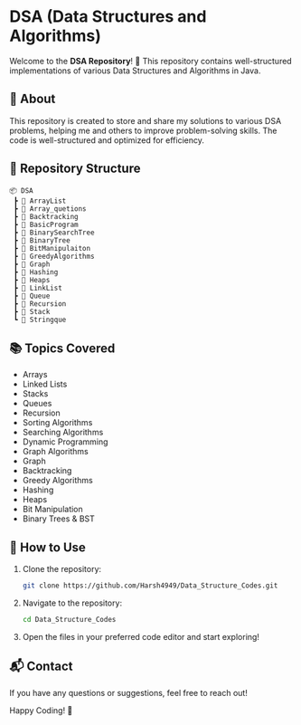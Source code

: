# DSA (Data Structures and Algorithms)

Welcome to the **DSA Repository**! 🚀 This repository contains well-structured implementations of various Data Structures and Algorithms in Java. 

## 📌 About
This repository is created to store and share my solutions to various DSA problems, helping me and others to improve problem-solving skills. The code is well-structured and optimized for efficiency.

## 📂 Repository Structure
```
📦 DSA
 ┣ 📂 ArrayList
 ┣ 📂 Array_quetions
 ┣ 📂 Backtracking
 ┣ 📂 BasicProgram
 ┣ 📂 BinarySearchTree
 ┣ 📂 BinaryTree
 ┣ 📂 BitManipulaiton
 ┣ 📂 GreedyAlgorithms
 ┣ 📂 Graph
 ┣ 📂 Hashing
 ┣ 📂 Heaps
 ┣ 📂 LinkList
 ┣ 📂 Queue
 ┣ 📂 Recursion
 ┣ 📂 Stack
 ┗ 📂 Stringque
```

## 📚 Topics Covered
- Arrays
- Linked Lists
- Stacks
- Queues
- Recursion
- Sorting Algorithms
- Searching Algorithms
- Dynamic Programming
- Graph Algorithms
- Graph
- Backtracking
- Greedy Algorithms
- Hashing
- Heaps
- Bit Manipulation
- Binary Trees & BST

## 🚀 How to Use
1. Clone the repository:
   ```sh
   git clone https://github.com/Harsh4949/Data_Structure_Codes.git
   ```
2. Navigate to the repository:
   ```sh
   cd Data_Structure_Codes
   ```
3. Open the files in your preferred code editor and start exploring!


## 📬 Contact
If you have any questions or suggestions, feel free to reach out!

Happy Coding! 🚀
